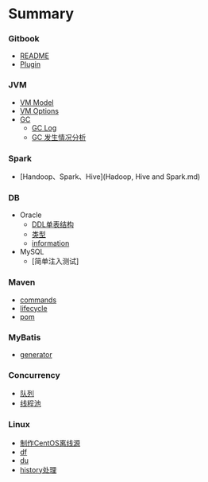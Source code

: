 # Summary

### Gitbook
  * [README](README.md)
  * [Plugin](gitbook_plugin.md)

### JVM
  * [VM Model](jvm_model.md)
  * [VM Options](jvm_custom_vm_options.md)
  * [GC](jvm_gc_abstruct.md)
    * [GC Log](jvm_gc_log.md)
    * [GC 发生情况分析](jvm_gc_analysis.md)

### Spark
  * [Handoop、Spark、Hive](Hadoop, Hive and Spark.md)

### DB
  * Oracle
    * [DDL单表结构](OracleBook/Oracle-SQL-%E6%9F%A5%E8%AF%A2%E8%A1%A8%E7%BB%93%E6%9E%84.md)
    * [类型](OracleBook/oracle-type.md)
    * [information](/Database_Book/academic_professional_term.md)
  * MySQL
    * [简单注入测试]

### Maven
  * [commands](/MavenBook/mvn_commands.md)
  * [lifecycle](/MavenBook/mvn_lifecycle.md)
  * [pom](/MavenBook/mvn_pom.md)

### MyBatis
  * [generator](/MyBatisBook/mybatis_generator.md)

### Concurrency
  * [队列](java_concurrent_queque.md)
  * [线程池](java_concurrent_thread_pool.md)

### Linux
  * [制作CentOS离线源](Book/linux%20%7C%20offline_epel.md)
  * [df](Book/linux_gnu_df.md)
  * [du](Book/linux_gnu_du.md)
  * [history处理](Book/command_history.md)